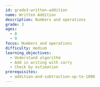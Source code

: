 ```yaml
---
id: grade3-written-addition
name: Written Addition
description: Numbers and operations
grade: 3
ages:
  - 8
  - 9
focus: Numbers and operations
difficulty: medium
learning_objectives:
  - Understand algorithm
  - Add in writing with carry
  - Check by estimation
prerequisites:
  - addition-and-subtraction-up-to-1000
---
```

